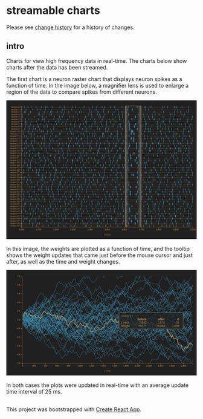 # streamable charts

Please see [change history](changes.md) for a history of changes.

## intro

Charts for view high frequency data in real-time. The charts below show charts after the data has been streamed.

The first chart is a neuron raster chart that displays neuron spikes as a function of time. In the image below, a magnifier lens is used to enlarge a region of the data to compare spikes from different neurons.

![raster-chart](docs/images/raster-magnifier.png)

In this image, the weights are plotted as a function of time, and the tooltip shows the weight updates that came just before the mouse cursor and just after, as well as the time and weight changes.

![scatter-chart](docs/images/scatter.png)  

In both cases the plots were updated in real-time with an average update time interval of 25 ms. 

##

This project was bootstrapped with [Create React App](https://github.com/facebook/create-react-app).